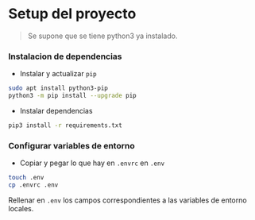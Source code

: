 # Setup del proyecto

> Se supone que se tiene python3 ya instalado.

### Instalacion de dependencias

- Instalar y actualizar `pip`
```bash
sudo apt install python3-pip
python3 -m pip install --upgrade pip
```

- Instalar dependencias
```bash
pip3 install -r requirements.txt
```

### Configurar variables de entorno

- Copiar y pegar lo que hay en `.envrc` en `.env`
```bash
touch .env
cp .envrc .env
```

Rellenar en `.env` los campos correspondientes a las variables de entorno locales.